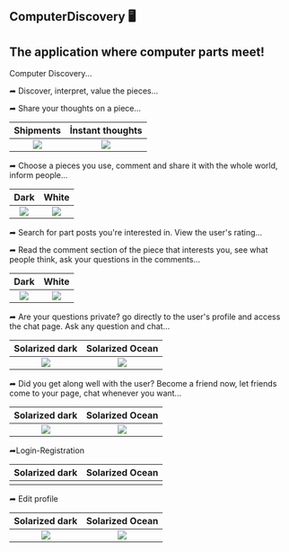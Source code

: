 ## ComputerDiscovery 🖥


## The application where computer parts meet!

Computer Discovery...

➦ Discover, interpret, value the pieces...


➦ Share your thoughts on a piece...


Shipments            |   İnstant thoughts
:-------------------------:|:-------------------------:
![](https://user-images.githubusercontent.com/96310892/197352273-04ccb313-8e80-464f-83ab-72c26d843b09.png)  |  ![](https://user-images.githubusercontent.com/96310892/197352296-173fdd8e-51a9-4452-a0fc-b1cce6215b12.png)

➦ Choose a pieces you use, comment and share it with the whole world, inform people...

Dark             |  White
:-------------------------:|:-------------------------:
![](https://user-images.githubusercontent.com/96310892/197352481-d75eab06-c7c6-4da8-a76d-a15f20b0bbea.png)  |  ![](https://user-images.githubusercontent.com/96310892/197352519-ad989e43-6b81-41ed-8604-f97b9907a521.png)


➦ Search for part posts you're interested in. View the user's rating...

➦ Read the comment section of the piece that interests you, see what people think, ask your questions in the comments...

Dark             |  White
:-------------------------:|:-------------------------:
![](https://user-images.githubusercontent.com/96310892/197352665-ad55d3d7-ee96-4791-8a93-1335ef02d104.png)  | ![](https://user-images.githubusercontent.com/96310892/197352683-debb546c-cc17-4ef0-a161-e96ace345e2d.png)



➦ Are your questions private? go directly to the user's profile and access the chat page. Ask any question and chat...

Solarized dark             |  Solarized Ocean
:-------------------------:|:-------------------------:
![](https://user-images.githubusercontent.com/96310892/197353027-990f15ce-66d0-4e7f-92b8-d37dcb651fe6.png)  |  ![](https://user-images.githubusercontent.com/96310892/197352810-b6289686-6143-431f-a575-56f3e2bf0dc1.png)


➦ Did you get along well with the user? Become a friend now, let friends come to your page, chat whenever you want...

Solarized dark             |  Solarized Ocean
:-------------------------:|:-------------------------:
![](https://user-images.githubusercontent.com/96310892/197353149-adb58ad6-e7fc-4cae-a0d9-899c317d90a4.png)  |  ![](https://user-images.githubusercontent.com/96310892/197353153-4dcec38e-fe7d-46f5-b214-a85e6b96f7f9.png)

➦Login-Registration

Solarized dark             |  Solarized Ocean
:-------------------------:|:-------------------------:
![]()  |  ![]()

➦ Edit profile

Solarized dark             |  Solarized Ocean
:-------------------------:|:-------------------------:
![](https://user-images.githubusercontent.com/96310892/197353340-150d999c-caac-4a36-b64a-c93d853cdd5f.png)  |  ![](https://user-images.githubusercontent.com/96310892/197353354-29aa4698-b9ea-441a-b648-1247fc36a52b.png)


